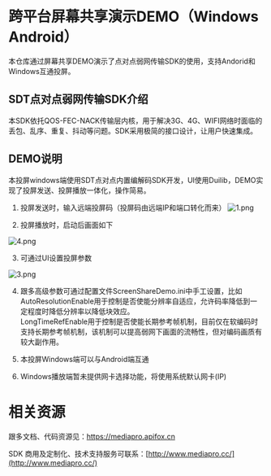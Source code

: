﻿
# 跨平台屏幕共享演示DEMO（Windows Android）

本仓库通过屏幕共享DEMO演示了点对点弱网传输SDK的使用，支持Andorid和Windows互通投屏。

## SDT点对点弱网传输SDK介绍
本SDK依托QOS-FEC-NACK传输层内核，用于解决3G、4G、WIFI网络时面临的丢包、乱序、重复、抖动等问题。SDK采用极简的接口设计，让用户快速集成。


## DEMO说明
本投屏windows端使用SDT点对点内置编解码SDK开发，UI使用Duilib，DEMO实现了投屏发送、投屏播放一体化，操作简易。

1. 投屏发送时，输入远端投屏码（投屏码由远端IP和端口转化而来）
![1.png](https://api.apifox.cn/api/v1/projects/2558265/resources/382263/image-preview)


2. 投屏播放时，启动后画面如下

![4.png](https://api.apifox.cn/api/v1/projects/2558265/resources/382265/image-preview)

3. 可通过UI设置投屏参数
 
![3.png](https://api.apifox.cn/api/v1/projects/2558265/resources/382270/image-preview)

4. 跟多高级参数可通过配置文件ScreenShareDemo.ini中手工设置，比如<br>
AutoResolutionEnable用于控制是否使能分辨率自适应，允许码率降低到一定程度时降低分辨率以降低块效应。<br>
LongTimeRefEnable用于控制是否使能长期参考帧机制，目前仅在软编码时支持长期参考帧机制，该机制可以提高弱网下画面的流畅性，但对编码画质有较大副作用。<br>

5. 本投屏Windows端可以与Android端互通

6. Windows播放端暂未提供网卡选择功能，将使用系统默认网卡(IP)

# 相关资源
跟多文档、代码资源见：https://mediapro.apifox.cn

SDK 商用及定制化、技术支持服务可联系：[http://www.mediapro.cc/](http://www.mediapro.cc/)



